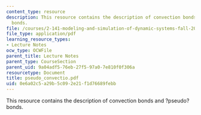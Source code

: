 ```yaml
---
content_type: resource
description: This resource contains the description of convection bonds and ?pseudo?
  bonds.
file: /courses/2-141-modeling-and-simulation-of-dynamic-systems-fall-2006/0e6a02c5a29b5c092e21f1d76689febb_pseudo_convectio.pdf
file_type: application/pdf
learning_resource_types:
- Lecture Notes
ocw_type: OCWFile
parent_title: Lecture Notes
parent_type: CourseSection
parent_uid: 9a04adf5-76eb-27f5-97a0-7e810f0f306a
resourcetype: Document
title: pseudo_convectio.pdf
uid: 0e6a02c5-a29b-5c09-2e21-f1d76689febb
---
```

This resource contains the description of convection bonds and ?pseudo? bonds.

